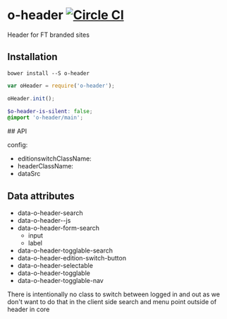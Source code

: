 # o-header [![Circle CI](https://circleci.com/gh/Financial-Times/o-header/tree/master.svg?style=svg)](https://circleci.com/gh/Financial-Times/o-header/tree/master)

Header for FT branded sites

## Installation

```
bower install --S o-header
```

```js
var oHeader = require('o-header');

oHeader.init();
```

```scss
$o-header-is-silent: false;
@import 'o-header/main';
```

## API

config:

* editionswitchClassName:
* headerClassName:
* dataSrc

## Data attributes

* data-o-header-search
* data-o-header--js
* data-o-header-form-search
    - input
    - label
* data-o-header-togglable-search
* data-o-header-edition-switch-button
* data-o-header-selectable
* data-o-header-togglable
* data-o-header-togglable-nav

There is intentionally no class to switch between logged in and out as we don't want to do that in the client side
search and menu point outside of header in core